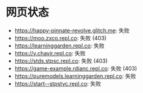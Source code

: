 # 网页状态
- https://happy-pinnate-revolve.glitch.me: 失败
- https://moo.zxco.repl.co: 失败 (403)
- https://learninggarden.repl.co: 失败
- https://v.chavir.repl.co: 失败
- https://stds.stpsc.repl.co: 失败 (403)
- https://game-example.rdianc.repl.co: 失败 (403)
- https://puremodels.learninggarden.repl.co: 失败
- https://start--stpstyc.repl.co: 失败
